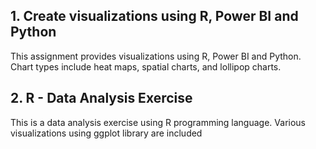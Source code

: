 ## 1. Create visualizations using R, Power BI and Python  
This assignment provides visualizations using R, Power BI and Python. Chart types include heat maps, spatial charts, and lollipop charts. 
## 2.	R - Data Analysis Exercise  
This is a data analysis exercise using R programming language. Various visualizations using ggplot library are included 
